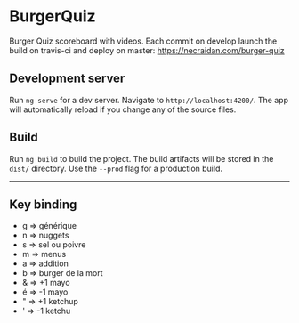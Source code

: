# BurgerQuiz

Burger Quiz scoreboard with videos.
Each commit on develop launch the build on travis-ci and deploy on master: https://necraidan.com/burger-quiz

## Development server

Run `ng serve` for a dev server. Navigate to `http://localhost:4200/`. The app will automatically reload if you change any of the source files.

## Build

Run `ng build` to build the project. The build artifacts will be stored in the `dist/` directory. Use the `--prod` flag for a production build.

------
## Key binding

- g => générique
- n => nuggets
- s => sel ou poivre
- m => menus
- a => addition
- b => burger de la mort
- & => +1 mayo
- é => -1 mayo
- " => +1 ketchup
- ' => -1 ketchu
